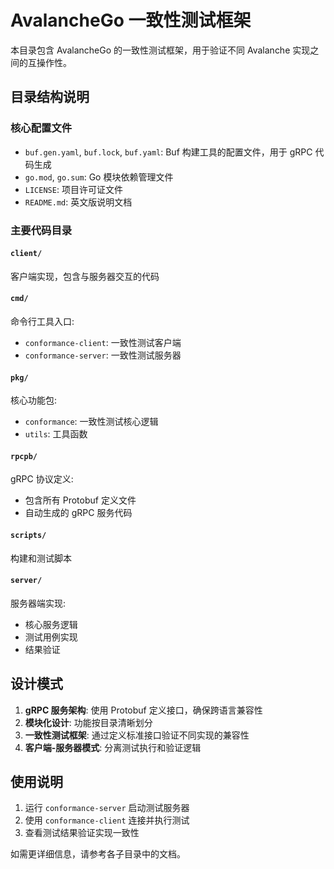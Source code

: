 # AvalancheGo 一致性测试框架

本目录包含 AvalancheGo 的一致性测试框架，用于验证不同 Avalanche 实现之间的互操作性。

## 目录结构说明

### 核心配置文件
- `buf.gen.yaml`, `buf.lock`, `buf.yaml`: Buf 构建工具的配置文件，用于 gRPC 代码生成
- `go.mod`, `go.sum`: Go 模块依赖管理文件
- `LICENSE`: 项目许可证文件
- `README.md`: 英文版说明文档

### 主要代码目录

#### `client/`
客户端实现，包含与服务器交互的代码

#### `cmd/`
命令行工具入口:
- `conformance-client`: 一致性测试客户端
- `conformance-server`: 一致性测试服务器

#### `pkg/`
核心功能包:
- `conformance`: 一致性测试核心逻辑
- `utils`: 工具函数

#### `rpcpb/`
gRPC 协议定义:
- 包含所有 Protobuf 定义文件
- 自动生成的 gRPC 服务代码

#### `scripts/`
构建和测试脚本

#### `server/`
服务器端实现:
- 核心服务逻辑
- 测试用例实现
- 结果验证

## 设计模式

1. **gRPC 服务架构**: 使用 Protobuf 定义接口，确保跨语言兼容性
2. **模块化设计**: 功能按目录清晰划分
3. **一致性测试框架**: 通过定义标准接口验证不同实现的兼容性
4. **客户端-服务器模式**: 分离测试执行和验证逻辑

## 使用说明

1. 运行 `conformance-server` 启动测试服务器
2. 使用 `conformance-client` 连接并执行测试
3. 查看测试结果验证实现一致性

如需更详细信息，请参考各子目录中的文档。
